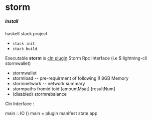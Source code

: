 # storm 

##### Install
haskell stack project
- `stack init`
- `stack build`

Executable **storm** is [cln plugin](https://lightning.readthedocs.io/PLUGINS.html)
Storm Rpc Interface (i.e $ lightning-cli stormwallet)  
- stormwallet
- stormload -- pre-requirment of following !! 8GB Memory
- stormnetwork -- network summary  
- stormpaths fromid toid [amountMsat] [resultNum]   
- (disabled) stormrebalance  
  
Cln Interface : 

main :: IO () 
main = plugin manifest state app


  

